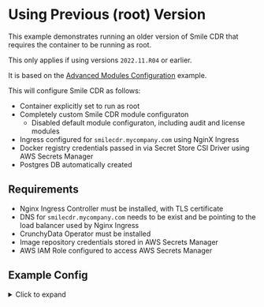 # Using Previous (root) Version

This example demonstrates running an older version of Smile CDR that requires the container to be running as root.

This only applies if using versions `2022.11.R04` or earlier.

It is based on the [Advanced Modules Configuration](./modules-advanced.md) example.

This will configure Smile CDR as follows:

* Container explicitly set to run as root
* Completely custom Smile CDR module configuraton
    * Disabled default module configuraton, including audit and license modules
* Ingress configured for `smilecdr.mycompany.com` using NginX Ingress
* Docker registry credentials passed in via Secret Store CSI Driver using AWS Secrets Manager
* Postgres DB automatically created

## Requirements

* Nginx Ingress Controller must be installed, with TLS certificate
* DNS for `smilecdr.mycompany.com` needs to be exist and be pointing to the load balancer used by Nginx Ingress
* CrunchyData Operator must be installed
* Image repository credentials stored in AWS Secrets Manager
* AWS IAM Role configured to access AWS Secrets Manager

## Example Config

<details>
  <summary>Click to expand</summary>

```yaml
specs:
  hostname: smilecdr.mycompany.com

image:
  repository: docker.smilecdr.com/smilecdr
  tag: "2022.11.R04"
  credentials:
    type: sscsi
    provider: aws
    secretArn: "arn:aws:secretsmanager:us-east-1:1234567890:secret:secretname"

securityContext:
  runAsNonRoot: false
  runAsUser: 0

serviceAccount:
  create: true
  annotations:
    eks.amazonaws.com/role-arn: "arn:aws:iam::123456789012:role/example-role-name"

database:
  crunchypgo:
    enabled: true
    internal: true

modules:
  # Define modules to be used. Some of these will contain service definitions.
  # A service and an ingress rule will be created for modules that use services.
  # Canonical endpoint URLs will be generated by _smile-module-helpers.tpl and
  # populated in the smilecdr.services variable. These can be consumed by other
  # modules that reference them.

  useDefaultModules: false

  clustermgr:
    name: Cluster Manager Configuration
    enabled: true
    config:
      # Valid options include H2_EMBEDDED, DERBY_EMBEDDED, MYSQL_5_7, MARIADB_10_1, POSTGRES_9_4, ORACLE_12C, MSSQL_2012
      db.driver: POSTGRES_9_4
      db.url: jdbc:postgresql://#{env['DB_URL']}:#{env['DB_PORT']}/#{env['DB_DATABASE']}?sslmode=require
      db.password: "#{env['DB_PASS']}"
      db.username: "#{env['DB_USER']}"
      db.schema_update_mode:  UPDATE
      stats.heartbeat_persist_frequency_ms: 15000
      stats.stats_persist_frequency_ms: 60000
      stats.stats_cleanup_frequency_ms: 300000
      audit_log.request_headers_to_store: Content-Type,Host
      seed_keystores.file: "classpath:/config_seeding/keystores.json"
      transactionlog.enabled: false
      retain_transaction_log_days: 7

  persistence:
    name: Database Configuration
    enabled: true
    type: PERSISTENCE_R4
    config:
      db.driver: POSTGRES_9_4
      db.url: jdbc:postgresql://#{env['DB_URL']}:#{env['DB_PORT']}/#{env['DB_DATABASE']}?sslmode=require
      db.password: "#{env['DB_PASS']}"
      db.username: "#{env['DB_USER']}"
      db.hibernate.showsql: false
      db.hibernate_search.directory: ./database/lucene_fhir_persistence
      db.schema_update_mode: UPDATE
      dao_config.expire_search_results_after_minutes: 60
      dao_config.allow_multiple_delete.enabled: false
      dao_config.allow_inline_match_url_references.enabled: true
      dao_config.allow_external_references.enabled: false
      dao_config.inline_resource_storage_below_size: 4000

  admin_json:
    name: JSON Admin Services
    enabled: true
    type: ADMIN_JSON
    service:
      enabled: true
      svcName: admin-json
    requires:
      SECURITY_IN_UP: local_security
    config:
      context_path: json-admin
      port: 9000
      tls.enabled: false
      anonymous.access.enabled: true
      security.http.basic.enabled: true
      https_forwarding_assumed: true
      respect_forward_headers: true

  local_security:
    name: Local Storage Inbound Security
    enabled: true
    type: SECURITY_IN_LOCAL
    config:
      seed.users.file: classpath:/config_seeding/users.json
      # This is required right now as the default is not being honored.
      # Can be removed if the default gets fixed. May be good to leave it explicit.
      # Note: Smile CDR still chooses the wrong default as of `2022.11.R01`
      password_encoding_type: BCRYPT_12_ROUND

  subscription:
    name: Subscription
    enabled: true
    type: SUBSCRIPTION_MATCHER
    requires:
      PERSISTENCE_ALL: persistence

  admin_web:
    name: Web Admin
    enabled: true
    type: ADMIN_WEB
    service:
      enabled: true
      svcName: admin-web
      hostName: default
    requires:
      SECURITY_IN_UP: local_security
    config:
      context_path: ""
      port: 9100
      tls.enabled: false
      https_forwarding_assumed: true
      respect_forward_headers: true

  fhirweb_endpoint:
    name: FHIRWeb Console
    enabled: true
    type: ENDPOINT_FHIRWEB
    service:
      enabled: true
      svcName: fhirweb
    requires:
      SECURITY_IN_UP: local_security
      ENDPOINT_FHIR: fhir_endpoint
    config:
      context_path: fhirweb
      port: 8001
      threadpool.min: 2
      threadpool.max: 10
      tls.enabled: false
      anonymous.access.enabled: false
      https_forwarding_assumed: true
      respect_forward_headers: true

  # Fhir Endpoint
  fhir_endpoint:
    name: FHIR Service
    enabled: true
    type: ENDPOINT_FHIR_REST_R4
    service:
      enabled: true
      svcName: fhir
      hostName: default
    requires:
      PERSISTENCE_R4: persistence
      SECURITY_IN_UP: local_security
    config:
      context_path: fhir_request
      port: 8000
      base_url.fixed: default
      threadpool.min: 2
      threadpool.max: 10
      browser_highlight.enabled: true
      cors.enable: true
      default_encoding: JSON
      default_pretty_print: true
      tls.enabled: false
      anonymous.access.enabled: true
      security.http.basic.enabled: true
      request_validating.enabled: false
      request_validating.fail_on_severity: ERROR
      request_validating.tags.enabled: false
      request_validating.response_headers.enabled: false
      request_validating.require_explicit_profile_definition.enabled:  false
      https_forwarding_assumed: true
      respect_forward_headers: true

  smart_auth:
    name: SMART Security
    enabled: true
    type: SECURITY_OUT_SMART
    service:
      enabled: true
      svcName: smart-auth
    requires:
      CLUSTERMGR: clustermgr
      SECURITY_IN_UP: local_security
    config:
      context_path: smartauth
      port: 9200
      openid.signing.keystore_id: default-keystore
      issuer.url: default
      tls.enabled: false
      https_forwarding_assumed: true
      respect_forward_headers: true

  package_registry:
    name: Package Registry
    enabled: true
    type: ENDPOINT_PACKAGE_REGISTRY
    service:
      enabled: true
      svcName: pkg-registry
    requires:
      PACKAGE_CACHE: persistence
      SECURITY_IN_UP: local_security
    config:
      context_path: package_registry
      port: 8002
      tls.enabled: false
      anonymous.access.enabled: true
      security.http.basic.enabled: true
      https_forwarding_assumed: true
      respect_forward_headers: true
```
<details>

